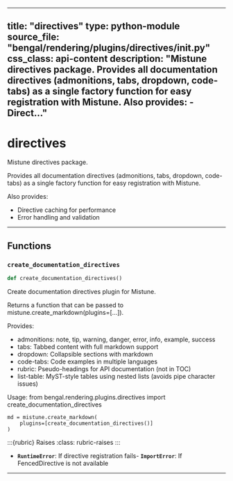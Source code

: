 
---
title: "directives"
type: python-module
source_file: "bengal/rendering/plugins/directives/__init__.py"
css_class: api-content
description: "Mistune directives package.  Provides all documentation directives (admonitions, tabs, dropdown, code-tabs) as a single factory function for easy registration with Mistune.  Also provides: - Direct..."
---

# directives

Mistune directives package.

Provides all documentation directives (admonitions, tabs, dropdown, code-tabs)
as a single factory function for easy registration with Mistune.

Also provides:
- Directive caching for performance
- Error handling and validation

---


## Functions

### `create_documentation_directives`
```python
def create_documentation_directives()
```

Create documentation directives plugin for Mistune.

Returns a function that can be passed to mistune.create_markdown(plugins=[...]).

Provides:
- admonitions: note, tip, warning, danger, error, info, example, success
- tabs: Tabbed content with full markdown support
- dropdown: Collapsible sections with markdown
- code-tabs: Code examples in multiple languages
- rubric: Pseudo-headings for API documentation (not in TOC)
- list-table: MyST-style tables using nested lists (avoids pipe character issues)

Usage:
    from bengal.rendering.plugins.directives import create_documentation_directives

    md = mistune.create_markdown(
        plugins=[create_documentation_directives()]
    )




:::{rubric} Raises
:class: rubric-raises
:::
- **`RuntimeError`**: If directive registration fails- **`ImportError`**: If FencedDirective is not available



---
